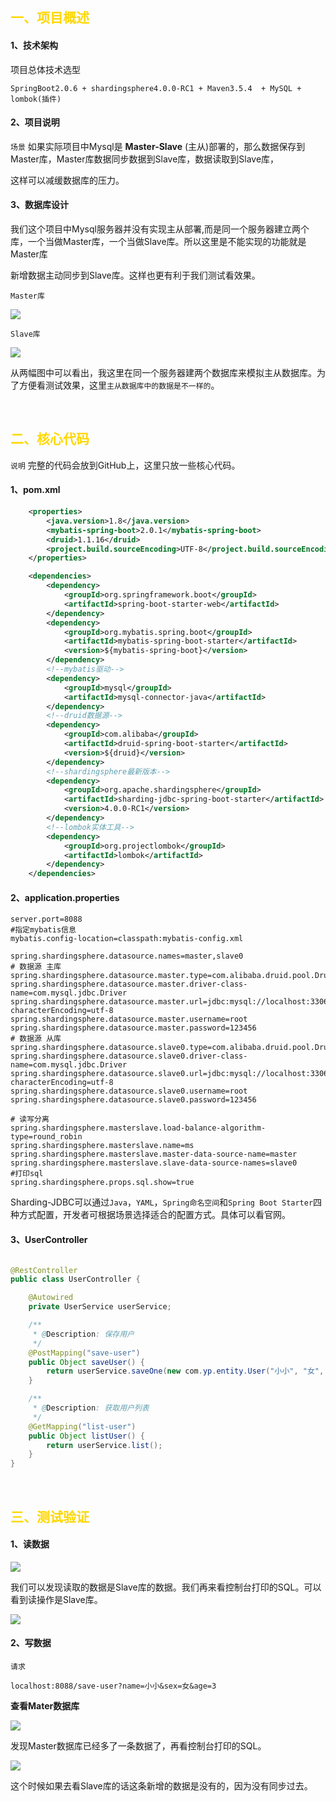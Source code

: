
## <font color=#FFD700> 一、项目概述 </font>

#### 1、技术架构

项目总体技术选型

```
SpringBoot2.0.6 + shardingsphere4.0.0-RC1 + Maven3.5.4  + MySQL + lombok(插件)
```

#### 2、项目说明

`场景` 如果实际项目中Mysql是 **Master-Slave** (主从)部署的，那么数据保存到Master库，Master库数据同步数据到Slave库，数据读取到Slave库，

这样可以减缓数据库的压力。

#### 3、数据库设计

我们这个项目中Mysql服务器并没有实现主从部署,而是同一个服务器建立两个库，一个当做Master库，一个当做Slave库。所以这里是不能实现的功能就是Master库

新增数据主动同步到Slave库。这样也更有利于我们测试看效果。

`Master库`

![](https://img2018.cnblogs.com/blog/1090617/201910/1090617-20191009185338624-1852756872.jpg)

`Slave库`

![](https://img2018.cnblogs.com/blog/1090617/201910/1090617-20191009185349432-1461519408.jpg)

从两幅图中可以看出，我这里在同一个服务器建两个数据库来模拟主从数据库。为了方便看测试效果，这里`主从数据库中的数据是不一样的`。

<br>

## <font color=#FFD700>二、核心代码 </font>

`说明` 完整的代码会放到GitHub上，这里只放一些核心代码。

#### 1、pom.xml

```xml
    <properties>
        <java.version>1.8</java.version>
        <mybatis-spring-boot>2.0.1</mybatis-spring-boot>
        <druid>1.1.16</druid>
        <project.build.sourceEncoding>UTF-8</project.build.sourceEncoding>
    </properties>

    <dependencies>
        <dependency>
            <groupId>org.springframework.boot</groupId>
            <artifactId>spring-boot-starter-web</artifactId>
        </dependency>
        <dependency>
            <groupId>org.mybatis.spring.boot</groupId>
            <artifactId>mybatis-spring-boot-starter</artifactId>
            <version>${mybatis-spring-boot}</version>
        </dependency>
        <!--mybatis驱动-->
        <dependency>
            <groupId>mysql</groupId>
            <artifactId>mysql-connector-java</artifactId>
        </dependency>
        <!--druid数据源-->
        <dependency>
            <groupId>com.alibaba</groupId>
            <artifactId>druid-spring-boot-starter</artifactId>
            <version>${druid}</version>
        </dependency>
        <!--shardingsphere最新版本-->
        <dependency>
            <groupId>org.apache.shardingsphere</groupId>
            <artifactId>sharding-jdbc-spring-boot-starter</artifactId>
            <version>4.0.0-RC1</version>
        </dependency>
        <!--lombok实体工具-->
        <dependency>
            <groupId>org.projectlombok</groupId>
            <artifactId>lombok</artifactId>
        </dependency>
    </dependencies>
```

#### 2、application.properties

```properties
server.port=8088
#指定mybatis信息
mybatis.config-location=classpath:mybatis-config.xml

spring.shardingsphere.datasource.names=master,slave0
# 数据源 主库
spring.shardingsphere.datasource.master.type=com.alibaba.druid.pool.DruidDataSource
spring.shardingsphere.datasource.master.driver-class-name=com.mysql.jdbc.Driver
spring.shardingsphere.datasource.master.url=jdbc:mysql://localhost:3306/master?characterEncoding=utf-8
spring.shardingsphere.datasource.master.username=root
spring.shardingsphere.datasource.master.password=123456
# 数据源 从库
spring.shardingsphere.datasource.slave0.type=com.alibaba.druid.pool.DruidDataSource
spring.shardingsphere.datasource.slave0.driver-class-name=com.mysql.jdbc.Driver
spring.shardingsphere.datasource.slave0.url=jdbc:mysql://localhost:3306/slave?characterEncoding=utf-8
spring.shardingsphere.datasource.slave0.username=root
spring.shardingsphere.datasource.slave0.password=123456

# 读写分离
spring.shardingsphere.masterslave.load-balance-algorithm-type=round_robin
spring.shardingsphere.masterslave.name=ms
spring.shardingsphere.masterslave.master-data-source-name=master
spring.shardingsphere.masterslave.slave-data-source-names=slave0
#打印sql
spring.shardingsphere.props.sql.show=true

```

Sharding-JDBC可以通过`Java`，`YAML`，`Spring命名空间`和`Spring Boot Starter`四种方式配置，开发者可根据场景选择适合的配置方式。具体可以看官网。

#### 3、UserController

```java

@RestController
public class UserController {

    @Autowired
    private UserService userService;

    /**
     * @Description: 保存用户
     */
    @PostMapping("save-user")
    public Object saveUser() {
        return userService.saveOne(new com.yp.entity.User("小小", "女", 3));
    }

    /**
     * @Description: 获取用户列表
     */
    @GetMapping("list-user")
    public Object listUser() {
        return userService.list();
    }
}
```

<br>

## <font color=#FFD700>三、测试验证  </font>

#### 1、读数据

![](https://img2018.cnblogs.com/blog/1090617/201910/1090617-20191009185402278-1091601392.png)

我们可以发现读取的数据是Slave库的数据。我们再来看控制台打印的SQL。可以看到读操作是Slave库。

![](https://img2018.cnblogs.com/blog/1090617/201910/1090617-20191009185411133-1376483500.png)

#### 2、写数据

`请求`

```
localhost:8088/save-user?name=小小&sex=女&age=3
```

**查看Mater数据库**

![](https://img2018.cnblogs.com/blog/1090617/201910/1090617-20191009185420244-1105231293.png)

发现Master数据库已经多了一条数据了，再看控制台打印的SQL。

![](https://img2018.cnblogs.com/blog/1090617/201910/1090617-20191009185429389-1675126607.png)

这个时候如果去看Slave库的话这条新增的数据是没有的，因为没有同步过去。


<br>
